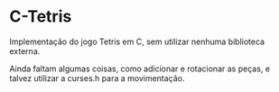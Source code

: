 # C-Tetris
Implementação do jogo Tetris em C, sem utilizar nenhuma biblioteca externa.

Ainda faltam algumas coisas, como adicionar e rotacionar as peças, e talvez utilizar a curses.h para a movimentação.
